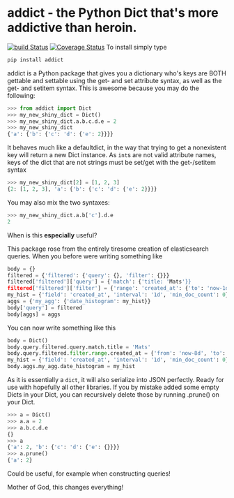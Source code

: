 # addict - the Python Dict that's more addictive than heroin.
[![build Status](https://travis-ci.org/mewwts/addict.svg?branch=master)](https://travis-ci.org/mewwts/addict) [![Coverage Status](https://img.shields.io/coveralls/mewwts/addict.svg)](https://coveralls.io/r/mewwts/addict)
To install simply type
```sh
pip install addict
```

addict is a Python package that gives you a dictionary who's keys are BOTH gettable and settable using the get- and set attribute syntax, as well as the get- and setitem syntax. This is awesome because you may do the following:

```Python
>>> from addict import Dict
>>> my_new_shiny_dict = Dict()
>>> my_new_shiny_dict.a.b.c.d.e = 2
>>> my_new_shiny_dict
{'a': {'b': {'c': 'd': {'e': 2}}}}
```
It behaves much like a defaultdict, in the way that trying to get a nonexistent key will return a new Dict instance. As ```int```s are not valid attribute names, keys of the dict that are not strings must be set/get with the get-/setitem syntax
```Python
>>> my_new_shiny_dict[2] = [1, 2, 3]
{2: [1, 2, 3], 'a': {'b': {'c': 'd': {'e': 2}}}}
```
You may also mix the two syntaxes:
```Python
>>> my_new_shiny_dict.a.b['c'].d.e
2
```
When is this **especially** useful? 

This package rose from the entirely tiresome creation of elasticsearch queries. When you before were writing something like
```Python
body = {}
filtered = {'filtered': {'query': {}, 'filter': {}}}
filtered['filtered']['query'] = {'match': {'title: 'Mats'}}
filtered['filtered']['filter'] = {'range': 'created_at': {'to': 'now-1d', 'from': 'now-8d'}}
my_hist = {'field': 'created_at', 'interval': '1d', 'min_doc_count': 0}
aggs = {'my_agg': {'date_histogram': my_hist}}
body['query'] = filtered
body[aggs] = aggs

```
You can now write something like this
```Python
body = Dict()
body.query.filtered.query.match.title = 'Mats'
body.query.filtered.filter.range.created_at = {'from': 'now-8d', 'to': 'now-1d'}
my_hist = {'field': 'created_at', 'interval': '1d', 'min_doc_count': 0}
body.aggs.my_agg.date_histogram = my_hist
```

As it is essentially a ```dict```, it will also serialize into JSON perfectly. Ready for use with hopefully all other libraries. If you by mistake added some empty Dicts in your Dict, you can recursively delete those by running .prune() on your Dict.
```Python
>>> a = Dict()
>>> a.a = 2
>>> a.b.c.d.e
{}
>>> a
{'a': 2, 'b': {'c': 'd': {'e': {}}}}
>>> a.prune()
{'a': 2}
```
Could be useful, for example when constructing queries!

Mother of God, this changes everything!

